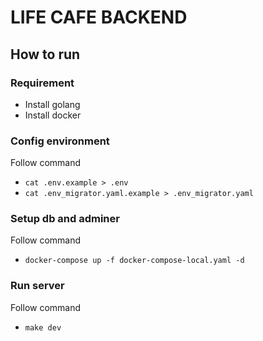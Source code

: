 # LIFE CAFE BACKEND

## How to run

### Requirement
- Install golang
- Install docker

### Config environment
Follow command
- ```cat .env.example > .env```
- ```cat .env_migrator.yaml.example > .env_migrator.yaml```

### Setup db and adminer
Follow command
- ```docker-compose up -f docker-compose-local.yaml -d```

### Run server 
Follow command
- ```make dev```

